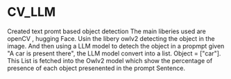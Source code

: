 # CV_LLM
Created text promt based object detection
The main liberies used are openCV , hugging Face. Usin the libery owlv2 detecting the object in the image. And then using a LLM model to detech the object in a propmpt given "A car is present there", the LLM model convert into a list. Object  = ["car"]. This List is fetched into the Owlv2 model which show the percentage of presence of each object presenented in the prompt Sentence.

